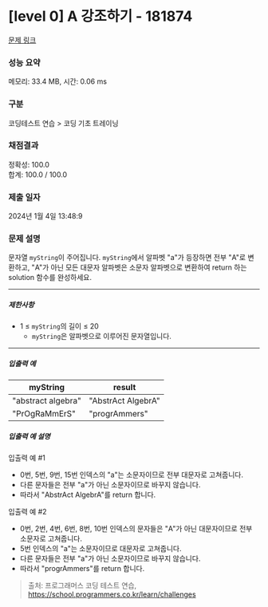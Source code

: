 # [level 0] A 강조하기 - 181874 

[문제 링크](https://school.programmers.co.kr/learn/courses/30/lessons/181874) 

### 성능 요약

메모리: 33.4 MB, 시간: 0.06 ms

### 구분

코딩테스트 연습 > 코딩 기초 트레이닝

### 채점결과

정확성: 100.0<br/>합계: 100.0 / 100.0

### 제출 일자

2024년 1월 4일 13:48:9

### 문제 설명

<p>문자열 <code>myString</code>이 주어집니다. <code>myString</code>에서 알파벳 "a"가 등장하면 전부 "A"로 변환하고, "A"가 아닌 모든 대문자 알파벳은 소문자 알파벳으로 변환하여 return 하는 solution 함수를 완성하세요.</p>

<hr>

<h5>제한사항</h5>

<ul>
<li>1 ≤ <code>myString</code>의 길이 ≤ 20

<ul>
<li><code>myString</code>은 알파벳으로 이루어진 문자열입니다.</li>
</ul></li>
</ul>

<hr>

<h5>입출력 예</h5>
<table class="table">
        <thead><tr>
<th>myString</th>
<th>result</th>
</tr>
</thead>
        <tbody><tr>
<td>"abstract algebra"</td>
<td>"AbstrAct AlgebrA"</td>
</tr>
<tr>
<td>"PrOgRaMmErS"</td>
<td>"progrAmmers"</td>
</tr>
</tbody>
      </table>
<h5>입출력 예 설명</h5>

<p>입출력 예 #1</p>

<ul>
<li>0번, 5번, 9번, 15번 인덱스의 "a"는 소문자이므로 전부 대문자로 고쳐줍니다.</li>
<li>다른 문자들은 전부 "a"가 아닌 소문자이므로 바꾸지 않습니다.</li>
<li>따라서 "AbstrAct AlgebrA"를 return 합니다.</li>
</ul>

<p>입출력 예 #2</p>

<ul>
<li>0번, 2번, 4번, 6번, 8번, 10번 인덱스의 문자들은 "A"가 아닌 대문자이므로 전부 소문자로 고쳐줍니다.</li>
<li>5번 인덱스의 "a"는 소문자이므로 대문자로 고쳐줍니다.</li>
<li>다른 문자들은 전부 "a"가 아닌 소문자이므로 바꾸지 않습니다.</li>
<li>따라서 "progrAmmers"를 return 합니다.</li>
</ul>


> 출처: 프로그래머스 코딩 테스트 연습, https://school.programmers.co.kr/learn/challenges